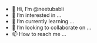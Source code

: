 - 👋 Hi, I’m @neetubabli
- 👀 I’m interested in ...
- 🌱 I’m currently learning ...
- 💞️ I’m looking to collaborate on ...
- 📫 How to reach me ...

<!---
neetubabli/neetubabli is a ✨ special ✨ repository because its `README.md` (this file) appears on your GitHub profile.
You can click the Preview link to take a look at your changes.
--->
